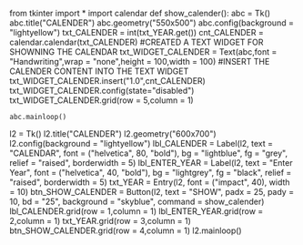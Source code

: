 from tkinter import *
import calendar
def show_calender():
    abc = Tk()
    abc.title("CALENDER")
    abc.geometry("550x500")
    abc.config(background = "lightyellow")
    txt_CALENDER = int(txt_YEAR.get())
    cnt_CALENDER = calendar.calendar(txt_CALENDER)
    #CREATED A TEXT WIDGET FOR SHOWNING THE CALENDAR
    txt_WIDGET_CALENDER = Text(abc,font = "Handwriting",wrap = "none",height = 100,width = 100)
    #INSERT THE CALENDER CONTENT INTO THE TEXT WIDGET
    txt_WIDGET_CALENDER.insert("1.0",cnt_CALENDER)
    txt_WIDGET_CALENDER.config(state="disabled")
    txt_WIDGET_CALENDER.grid(row = 5,column = 1) 

    abc.mainloop()
l2 = Tk()
l2.title("CALENDER")
l2.geometry("600x700")
l2.config(background = "lightyellow")
lbl_CALENDER = Label(l2, text = "CALENDAR", font = ("helvetica", 80, "bold"),
                                bg = "lightblue", fg = "grey", relief = "raised",
                                borderwidth = 5)
lbl_ENTER_YEAR = Label(l2, text = "Enter Year", font = ("helvetica", 40, "bold"),
                                bg = "lightgrey", fg = "black", relief = "raised",
                                borderwidth = 5)
txt_YEAR = Entry(l2, font = ("impact", 40), width = 10)
btn_SHOW_CALENDER = Button(l2, text = "SHOW", padx = 25, pady = 10, bd = "25", background = "skyblue",
                                command = show_calender)
lbl_CALENDER.grid(row = 1,column = 1)
lbl_ENTER_YEAR.grid(row = 2,column = 1)
txt_YEAR.grid(row = 3,column = 1)
btn_SHOW_CALENDER.grid(row = 4,column = 1)
l2.mainloop()
